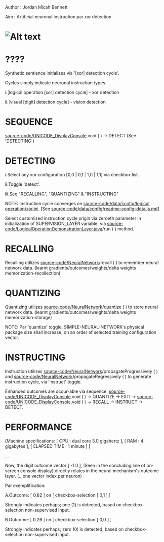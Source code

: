 Author : Jordan Micah Bennett

Aim : Artificial neuronal instruction par xor detection.


![Alt text](https://github.com/JordanMicahBennett/SIMPLE-NEURAL-NETWORK/blob/master/source-code/data/images/captures/1.png?raw=true "default page")
============================================



????
=======
Synthetic sentience initializes via '[xor] detection cycle'. 

Cycles simply indicate neuronal instruction types. 

i.[logical operation [xor] detection cycle] - xor detection

ii.[visual [digit] detection cycle] - vision detection

		
		
SEQUENCE
=======
[source-code/UNICODE_DisplayConsole](https://github.com/JordanMicahBennett/SIMPLE-NEURAL-NETWORK/blob/master/source-code/UNICODE_DisplayConsole.java).void ( ) -> DETECT (See 'DETECTING')
 


DETECTING
=======
i.Select any xor configuration [0,0 | 0,1 | 1,0 | 1,1] via checkbox list.

ii.Toggle 'detect'.

iii.See "RECALLING", "QUANTIZING" & "INSTRUCTING"

NOTE: Instruction cycle converges on [source-code/data/config/logical operation/xor.ini](https://github.com/JordanMicahBennett/SIMPLE-NEURAL-NETWORK/blob/master/source-code/data/config/logical%20operation/xor.ini). [See [source-code/data/config/readme-config-details.md](https://github.com/JordanMicahBennett/SIMPLE-NEURAL-NETWORK/blob/master/source-code/data/config/readme-config-details.md)]

Select customized instruction cycle origin via zeroeth parameter in initialization of SUPERVISION_LAYER variable, via [source-code/LogicalOperationDemonstrationLayer.java](https://github.com/JordanMicahBennett/SIMPLE-NEURAL-NETWORK/blob/master/source-code/LogicalOperationDemonstrationLayer.java)/run ( ) method.

RECALLING
=======
Recalling utilizes [source-code/NeuralNetwork](https://github.com/JordanMicahBennett/SIMPLE-NEURAL-NETWORK/blob/master/source-code/NeuralNetwork.java)/recall ( ) to remember neural network data. (learnt gradients/outcomes/weights/delta weights memorization-recollection)



QUANTIZING
=======
Quantizing utilizes [source-code/NeuralNetwork](https://github.com/JordanMicahBennett/SIMPLE-NEURAL-NETWORK/blob/master/source-code/NeuralNetwork.java)/quantize ( ) to store neural network data. (learnt gradients/outcomes/weights/delta weights memorization-storage)


NOTE: Par 'quantize' toggle, SIMPLE-NEURAL-NETWORK's physical package size shall increase, on an order of selected training configuration vector.



INSTRUCTING
=======
Instruction utilizes [source-code/NeuralNetwork](https://github.com/JordanMicahBennett/SIMPLE-NEURAL-NETWORK/blob/master/source-code/NeuralNetwork.java)/propagateProgressively ( ) and [source-code/NeuralNetwork](https://github.com/JordanMicahBennett/SIMPLE-NEURAL-NETWORK/blob/master/source-code/NeuralNetwork.java)/propagateRegressively ( ) to generate instruction cycle, via 'instruct' toggle. 

Enhanced outcomes are occur-able via sequence: [source-code/UNICODE_DisplayConsole](https://github.com/JordanMicahBennett/SIMPLE-NEURAL-NETWORK/blob/master/source-code/UNICODE_DisplayConsole.java).void ( ) -> QUANTIZE -> EXIT -> [source-code/UNICODE_DisplayConsole](https://github.com/JordanMicahBennett/SIMPLE-NEURAL-NETWORK/blob/master/source-code/UNICODE_DisplayConsole.java).void ( ) -> RECALL -> INSTRUCT -> DETECT. 






PERFORMANCE
=======
[Machine specifications: [ CPU : dual core 3.0 gigahertz ], [ RAM : 4 gigabytes ], [ ELAPSED TIME : 1 minute ] ]

...


Now, the digit outcome vector [ -1.0 ], (Seen in the concluding line of on-screen console display) directly relates in the neural mechanism's outcome layer. (...one vector index per neuron)


Par exemplification:

A.Outcome: [ 0.82 ] on [ checkbox-selection [ 0,1 ] ]

Strongly indicates perhaps; one (1) is detected, based on checkbox-selection non-supervised input.


B.Outcome: [ 0.26 ] on [ checkbox-selection [ 0,0 ] ]

Strongly indicates perhaps; zero (0) is detected, based on checkbox-selection non-supervised input.
